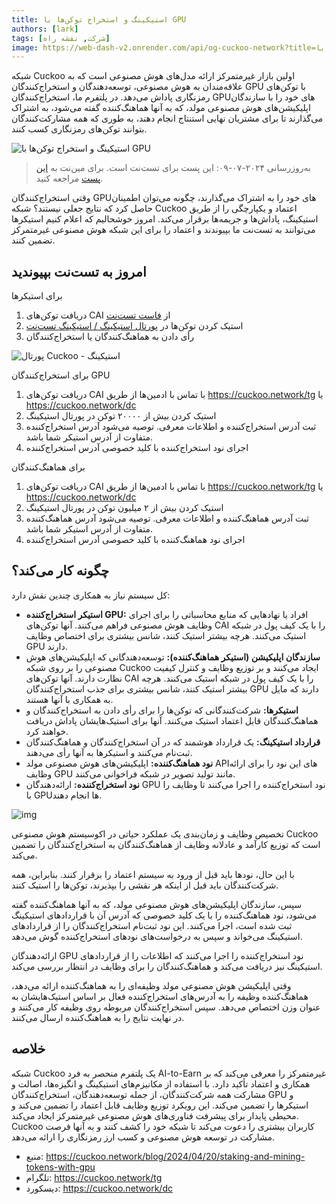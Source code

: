 ```yaml
---
title: استیکینگ و استخراج توکن‌ها با GPU
authors: [lark]
tags: [شرکت, نقشه راه]
image: https://web-dash-v2.onrender.com/api/og-cuckoo-network?title=استیکینگ و استخراج توکن‌ها با GPU
---
```


شبکه Cuckoo اولین بازار غیرمتمرکز ارائه مدل‌های هوش مصنوعی است که به علاقه‌مندان به هوش مصنوعی، توسعه‌دهندگان و استخراج‌کنندگان GPU با توکن‌های رمزنگاری پاداش می‌دهد. در پلتفرم ما، استخراج‌کنندگان GPUهای خود را با سازندگان اپلیکیشن‌های هوش مصنوعی مولد، که به آنها هماهنگ‌کننده گفته می‌شود، به اشتراک می‌گذارند تا برای مشتریان نهایی استنتاج انجام دهند، به طوری که همه مشارکت‌کنندگان بتوانند توکن‌های رمزنگاری کسب کنند.

![استیکینگ و استخراج توکن‌ها با GPU](https://cuckoo-network.b-cdn.net/staking-and-mining-tokens.webp "استیکینگ و استخراج توکن‌ها با GPU")

> به‌روزرسانی ۲۰۲۴-۰۷-۰۹: این پست برای تست‌نت است. برای مین‌نت به [این پست](/blog/2024/07/15/cuckoo-network-mining-gpu-july-2024) مراجعه کنید.

وقتی استخراج‌کنندگان GPUهای خود را به اشتراک می‌گذارند، چگونه می‌توان اطمینان حاصل کرد که نتایج جعلی نیستند؟ شبکه Cuckoo اعتماد و یکپارچگی را از طریق استیکینگ، پاداش‌ها و جریمه‌ها برقرار می‌کند. امروز خوشحالیم که اعلام کنیم استیکرها می‌توانند به تست‌نت ما بپیوندند و اعتماد را برای این شبکه هوش مصنوعی غیرمتمرکز تضمین کنند.

## **امروز به تست‌نت بپیوندید**

برای استیکرها

1. دریافت توکن‌های CAI از [فاست تست‌نت](https://cuckoo.network/portal/faucet)
2. استیک کردن توکن‌ها در [پورتال استیکینگ / استیکینگ تست‌نت](https://cuckoo.network/portal/staking/testnet)
3. رأی دادن به هماهنگ‌کنندگان یا استخراج‌کنندگان

![پورتال Cuckoo - استیکینگ](https://cuckoo-network.b-cdn.net/staking-portal-screenshot.webp "پورتال Cuckoo - استیکینگ")

برای استخراج‌کنندگان GPU

1. دریافت توکن‌های CAI با تماس با ادمین‌ها از طریق https://cuckoo.network/tg یا https://cuckoo.network/dc
2. استیک کردن بیش از ۲۰۰۰۰ توکن در پورتال استیکینگ
3. ثبت آدرس استخراج‌کننده و اطلاعات معرفی. توصیه می‌شود آدرس استخراج‌کننده متفاوت از آدرس استیکر شما باشد.
4. اجرای نود استخراج‌کننده با کلید خصوصی آدرس استخراج‌کننده

برای هماهنگ‌کنندگان

1. دریافت توکن‌های CAI با تماس با ادمین‌ها از طریق https://cuckoo.network/tg یا https://cuckoo.network/dc
2. استیک کردن بیش از ۲ میلیون توکن در پورتال استیکینگ
3. ثبت آدرس هماهنگ‌کننده و اطلاعات معرفی. توصیه می‌شود آدرس هماهنگ‌کننده متفاوت از آدرس استیکر شما باشد.
4. اجرای نود هماهنگ‌کننده با کلید خصوصی آدرس استخراج‌کننده

## **چگونه کار می‌کند؟**

کل سیستم نیاز به همکاری چندین نقش دارد:

- **استیکر استخراج‌کننده GPU:** افراد یا نهادهایی که منابع محاسباتی را برای اجرای وظایف هوش مصنوعی فراهم می‌کنند. آنها توکن‌های CAI را با یک کیف پول در شبکه استیک می‌کنند. هرچه بیشتر استیک کنند، شانس بیشتری برای اختصاص وظایف GPU دارند.
- **سازندگان اپلیکیشن (استیکر هماهنگ‌کننده):** توسعه‌دهندگانی که اپلیکیشن‌های هوش مصنوعی را بر روی شبکه Cuckoo ایجاد می‌کنند و بر توزیع وظایف و کنترل کیفیت نظارت دارند. آنها توکن‌های CAI را با یک کیف پول در شبکه استیک می‌کنند. هرچه بیشتر استیک کنند، شانس بیشتری برای جذب استخراج‌کنندگان GPU دارند که مایل به همکاری با آنها هستند.
- **استیکرها:** شرکت‌کنندگانی که توکن‌ها را برای رأی دادن به استخراج‌کنندگان و هماهنگ‌کنندگان قابل اعتماد استیک می‌کنند. آنها برای استیک‌هایشان پاداش دریافت خواهند کرد.
- **قرارداد استیکینگ:** یک قرارداد هوشمند که در آن استخراج‌کنندگان و هماهنگ‌کنندگان ثبت‌نام می‌کنند و استیکرها به آنها رأی می‌دهند.
- **نود هماهنگ‌کننده:** اپلیکیشن‌های هوش مصنوعی مولد APIهای این نود را برای ارائه وظایف GPU مانند تولید تصویر در شبکه فراخوانی می‌کنند.
- **نود استخراج‌کننده:** ارائه‌دهندگان GPU نود استخراج‌کننده را اجرا می‌کنند تا وظایف را با GPUها انجام دهند.

![img](https://cuckoo-network.b-cdn.net/cuckoo-staking@2x.webp)

تخصیص وظایف و زمان‌بندی یک عملکرد حیاتی در اکوسیستم هوش مصنوعی Cuckoo است که توزیع کارآمد و عادلانه وظایف از هماهنگ‌کنندگان به استخراج‌کنندگان را تضمین می‌کند.

با این حال، نودها باید قبل از ورود به سیستم اعتماد را برقرار کنند. بنابراین، همه شرکت‌کنندگان باید قبل از اینکه هر نقشی را بپذیرند، توکن‌ها را استیک کنند.

سپس، سازندگان اپلیکیشن‌های هوش مصنوعی مولد، که به آنها هماهنگ‌کننده گفته می‌شود، نود هماهنگ‌کننده را با یک کلید خصوصی که آدرس آن با قراردادهای استیکینگ ثبت شده است، اجرا می‌کنند. این نود ثبت‌نام استخراج‌کنندگان را از قراردادهای استیکینگ می‌خواند و سپس به درخواست‌های نودهای استخراج‌کننده گوش می‌دهد.

ارائه‌دهندگان GPU نود استخراج‌کننده را اجرا می‌کنند که اطلاعات را از قراردادهای استیکینگ نیز دریافت می‌کند و هماهنگ‌کنندگان را برای وظایف در انتظار بررسی می‌کند.

وقتی اپلیکیشن هوش مصنوعی مولد وظیفه‌ای را به هماهنگ‌کننده ارائه می‌دهد، هماهنگ‌کننده وظیفه را به آدرس‌های استخراج‌کننده فعال بر اساس استیک‌هایشان به عنوان وزن اختصاص می‌دهد. سپس استخراج‌کنندگان مربوطه روی وظیفه کار می‌کنند و در نهایت نتایج را به هماهنگ‌کننده ارسال می‌کنند.

## **خلاصه**

شبکه Cuckoo یک پلتفرم منحصر به فرد AI-to-Earn غیرمتمرکز را معرفی می‌کند که بر همکاری و اعتماد تأکید دارد. با استفاده از مکانیزم‌های استیکینگ و انگیزه‌ها، اصالت و مشارکت همه شرکت‌کنندگان، از جمله توسعه‌دهندگان، استخراج‌کنندگان GPU و استیکرها را تضمین می‌کند. این رویکرد توزیع وظایف قابل اعتماد را تضمین می‌کند و محیطی پایدار برای پیشرفت فناوری‌های هوش مصنوعی غیرمتمرکز ایجاد می‌کند. Cuckoo کاربران بیشتری را دعوت می‌کند تا شبکه خود را کشف کنند و به آنها فرصت مشارکت در توسعه هوش مصنوعی و کسب ارز رمزنگاری را ارائه می‌دهد.

- منبع: https://cuckoo.network/blog/2024/04/20/staking-and-mining-tokens-with-gpu
- تلگرام: https://cuckoo.network/tg
- دیسکورد: https://cuckoo.network/dc